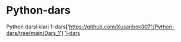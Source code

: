 # Python-dars
Python darsliklari
1-dars['https://github.com/Xusanbek0071/Python-dars/tree/main/Dars_1']
[1-dars](https://github.com/Xusanbek0071/Python-dars/tree/main/Dars_1)